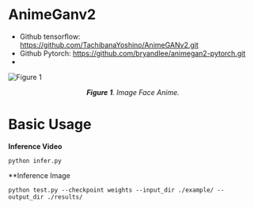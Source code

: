 

# **AnimeGanv2**
* Github tensorflow: https://github.com/TachibanaYoshino/AnimeGANv2.git
* Github Pytorch: https://github.com/bryandlee/animegan2-pytorch.git
*
![Figure 1](https://drive.google.com/uc?export=view&id=1aT7VIF4s4-HWnreE7llV737ngg3B02Oo)*<center>**Figure 1**. Image Face Anime.</center>*

# **Basic Usage**

**Inference Video**

`python infer.py`

**Inference Image

`python test.py --checkpoint weights --input_dir ./example/ --output_dir ./results/ `
